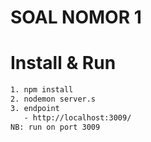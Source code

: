 # SOAL NOMOR 1
# Install & Run

```bash
1. npm install
2. nodemon server.s
3. endpoint
   - http://localhost:3009/
NB: run on port 3009
```
